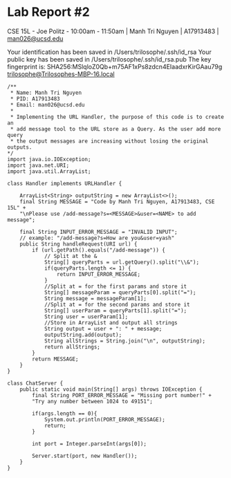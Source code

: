 # Lab Report #2
CSE 15L - Joe Politz - 10:00am - 11:50am | Manh Tri Nguyen | A17913483 | man026@ucsd.edu

Your identification has been saved in /Users/trilosophe/.ssh/id_rsa
Your public key has been saved in /Users/trilosophe/.ssh/id_rsa.pub
The key fingerprint is:
SHA256:MSlqloZ0Qb+m75AF1xPs8zdcn4EIaadxrKirGAau79g trilosophe@Trilosophes-MBP-16.local

```
/**
 * Name: Manh Tri Nguyen
 * PID: A17913483
 * Email: man026@ucsd.edu
 * 
 * Implementing the URL Handler, the purpose of this code is to create an
 * add message tool to the URL store as a Query. As the user add more query
 * the output messages are increasing without losing the original outputs.
*/
import java.io.IOException;
import java.net.URI;
import java.util.ArrayList;

class Handler implements URLHandler {
    
    ArrayList<String> outputString = new ArrayList<>();
    final String MESSAGE = "Code by Manh Tri Nguyen, A17913483, CSE 15L" + 
    "\nPlease use /add-message?s=<MESSAGE>&user=<NAME> to add message";

    final String INPUT_ERROR_MESSAGE = "INVALID INPUT";
    // example: "/add-message?s=How are you&user=yash"
    public String handleRequest(URI url) {
        if (url.getPath().equals("/add-message")) {
            // Split at the &
            String[] queryParts = url.getQuery().split("\\&");
            if(queryParts.length <= 1) {
                return INPUT_ERROR_MESSAGE;
            }
            //Split at = for the first params and store it
            String[] messageParam = queryParts[0].split("=");
            String message = messageParam[1];
            //Split at = for the second params and store it
            String[] userParam = queryParts[1].split("=");
            String user = userParam[1];
            //Store in ArrayList and output all strings
            String output = user + ": " + message;
            outputString.add(output);
            String allStrings = String.join("\n", outputString);
            return allStrings;
        }
        return MESSAGE;
    }
}

class ChatServer {
    public static void main(String[] args) throws IOException {
        final String PORT_ERROR_MESSAGE = "Missing port number!" + 
        "Try any number between 1024 to 49151";

        if(args.length == 0){
            System.out.println(PORT_ERROR_MESSAGE);
            return;
        }

        int port = Integer.parseInt(args[0]);

        Server.start(port, new Handler());
    }
}
```

